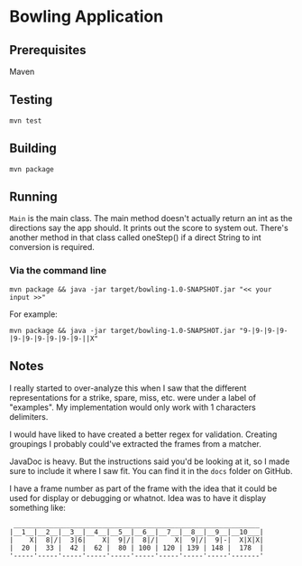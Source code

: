 # Bowling Application

## Prerequisites

Maven

## Testing

`mvn test`

## Building

`mvn package`

## Running

`Main` is the main class. The main method doesn't actually return an int as the directions say the app should. It prints
out the score to system out. There's another method in that class called oneStep() if a direct String to int conversion
is required.

### Via the command line
```shell
mvn package && java -jar target/bowling-1.0-SNAPSHOT.jar "<< your input >>"
```

For example:
```shell
mvn package && java -jar target/bowling-1.0-SNAPSHOT.jar "9-|9-|9-|9-|9-|9-|9-|9-|9-|9-||X"
```

## Notes

I really started to over-analyze this when I saw that the different representations for a strike, spare, miss, etc. were
under a label of "examples". My implementation would only work with 1 characters delimiters.

I would have liked to have created a better regex for validation. Creating groupings I probably could've extracted the 
frames from a matcher.

JavaDoc is heavy. But the instructions said you'd be looking at it, so I made sure to include it where I saw fit. You can find
it in the `docs` folder on GitHub.

I have a frame number as part of the frame with the idea that it could be used for display or debugging or whatnot. 
Idea was to have it display something like:

```text
 _____________________________________________________________
|__1__|__2__|__3__|__4__|__5__|__6__|__7__|__8__|__9__|__10___|
|    X|  8|/|  3|6|    X|  9|/|  8|/|    X|  9|/|  9|-|  X|X|X|
|  20 |  33 |  42 |  62 |  80 | 100 | 120 | 139 | 148 |  178  |
'-----'-----'-----'-----'-----'-----'-----'-----'-----'-------'
```